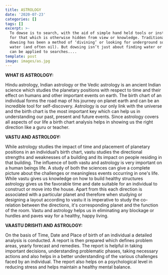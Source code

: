 ```yaml
---
title: ASTROLOGY
date: '2020-07-23'
categories: []
tags: []
excerpt: >-
  To dowse is to search, with the aid of simple hand held tools or instruments,
  for that which is otherwise hidden from view or knowledge. Traditionally
  dowsing has been a method of ‘divining’ or looking for underground sources of
  water (and often oil). But dowsing isn’t just about finding water or oil. It
  can be applied to searches.... 
template: post
image: images/as.jpg
---
```

**WHAT IS ASTROLOGY:**

Hindu astrology, Indian astrology or the Vedic astrology is an ancient Indian science which studies the planetary positions with respect to time and their effect on humans and other important events on earth. The birth chart of an individual forms the road map of his journey on planet earth and can be an incredible tool for self-discovery. Astrology is our only link with the universe and the birth chart is the most important key which can help us in understanding our past, present and future events. Since astrology covers all aspects of our life a birth chart analysis helps in showing us the right direction like a guru or teacher.

**VASTU AND ASTROLOGY:**

While astrology studies the impact of time and placement of planetary positions in an individual’s birth chart, vastu studies the directional strengths and weaknesses of a building and its impact on people residing in that building. The influence of both vastu and astrology is very important on a human beings life. A study of both the sciences can give a complete picture about the challenges or meaningless events occurring in one's life. While vastu gives us knowledge on how to build healthy structures astrology gives us the favorable time and date suitable for an individual to construct or move into the house. Apart from this each direction is associated with a particular planet and therefore when studying or designing a layout according to vastu it is imperative to study the co-relation between the directions, it's corresponding planet and the function of the room. Vastu and astrology helps us in eliminating any blockage or hurdles and paves way for a healthy, happy living.

**VAASTU DRISHTI AND ASTROLOGY:**

On the basis of Time, Date and Place of birth of an individual a detailed analysis is conducted. A report is then prepared which defines problem areas, yearly forecast and remedies. The report is helpful in taking important decisions, understanding problematic phases, taking necessary actions and also helps in a better understanding of the various challenges faced by an individual. The report also helps on a psychological level in reducing stress and helps maintain a healthy mental balance.
